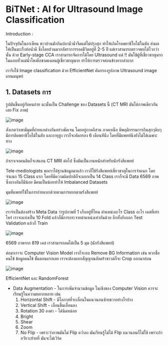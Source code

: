 # BiTNet : AI for Ultrasound Image Classification

Introduction :

ในปัจจุบันในอาเซียน ชาวบ้านมักกินปลาน้ำน้ำจืดแต่ไม่ปรุงสุก ทำให้เกิดโรคพยาธิใบไม้ในตับ ส่งผลให้เป็นมะเร็งท่อน้ำดี ซึ่งโดยส่วนมากอัตราการรอดชีวิตอยู่ที่ 2-5 ปี แต่เราสามารถตรวจพบได้ไวกว่านั้น ด้วย 
Early-stage CCA เราสามารถจัดการได้โดย Ultrasound แต่ !! มันใช้ผู้ที่เชี่ยวชาญมาก ในแถบทั่วแม่น้ำโขงคือขาดแคลนผู้เชี่ยวชาญมาก ทำให้การตรวจค่อนข้างยากลำบาก

เราจึงใช้ Image classification ด้วย EfficientNet คัดกรองรูปภาพ Ultrasound image แทนมนุษย์

## 1. Datasets การ

รูปมันขึ้นอยู่กับคนถ่าย ฉะนั้นเป็น Challenge ของ Datasets นี้ (CT MRI มันได้ภาพเดียวกันเลย Fix ภาพ)

![image](https://github.com/user-attachments/assets/60340ce7-afd2-47c8-85ce-1b799e64eb81)

สังเกตว่าเขามีมุมที่ถ่ายแกต่างกันอย่างชัดเจน
โดยอยู่ภาคอีสาน ภาคเหนือ มีพฤติกรรมการกินสุกๆดิบๆ มีการติดพยาธิใบไม้ในตับ และอายุสูง เราก็จะคัดกรอง 6 เดือนทีนึง โดยที่มีแพทย์นึงยังไม่ได้เฉพาะทาง

![image](https://github.com/user-attachments/assets/05c48a9a-b492-4ca7-9452-82d5db500bee)

ถ้าเราเจอคนติดก็จะสแกน CT MRI ต่อไป ซึ่งมันเป็นงานหนักสำหรับนักรังสีแพทย์

Tele-mediologists พอเราได้ฐานข้อมูลมาแล้ว เราก็ใช้รังสีแพทย์เชี่ยวชาญในการจำแนก โดยจำแนก 15 Class แรก โดยที่มีความผิดปกติก็จะแยกเป็น 14 Class
เราก็จะมี Data 6569 ภาพ ซึ่งบางอันก็มีน้อย มีคนเป็นน้อยทำให้ Imbalanced Datasets

มุมที่แพทย์ใช้ในการถ่ายแบกด้วยตามการแยกตามรังสีแพทย์

![image](https://github.com/user-attachments/assets/6c288a22-9717-40a1-b365-cb795202d915)

เราจำเป็นต้องสร้าง Meta Data ว่ารูปภาพที่ 1 เก็บอยู่ที่ไหน ตำแหน่งอะไร Class อะไร เคสที่เท่าไหร่
เราจะแบ่งเป็น 10 Fold แล้วก็มีการกระจายตำแหน่งเท่ากันด้วย อีกทั้งยังบอก Test Validation แล้วก็ Train

![image](https://github.com/user-attachments/assets/d6090e70-afbe-4dec-902e-3b83318b7e8c)

6569 ภาพจาก 819 เคส เราสามารถลดได้เป็น 5 มุม (นักรังสีแพทย์)

ต่อมาเราจะ Computer Vision Model เราก็จะลบ Remove BG Information เช่น พวกชื่อคนไข้ ข้อมูลคนไข้ ขั้นตอนแรกเลย เราจะต้องแยกสัญญาณอัลตร้าซาวด์ก็จะ Crop ออกมาก่อน

![image](https://github.com/user-attachments/assets/a844feb3-44a4-4f96-b17e-864a25ae7d98)

EfficientNet และ RandomForest

* Data Augmentation - ในการเพิ่มจำนวนข้อมูล ในเชิงของ Computer Vision ควรจะเรียนรู้ในความหลากหลาย เช่น
    1. Horizontal Shift - มีโอกาสที่จะเลื่อนในแนวนอนซ้ายขวาอย่างไรบ้าง
    2. Vertical Shift - เลื่อนขึ้นเลื่อนลง
    3. Rotation 30 องศา - ได้นิดหน่อย
    4. Bright
    5. Shear
    6. Zoom
    7. No Flip - เพราะว่าภาพมันไม่ Flip คว่ำลง มันเรียนรู้ไม่ได้ Flip แนวนอนก็ไม่ใช้ เพราะถ้าอวัยวะย้ายที่ มันจะไม่เวิร์ค
 


